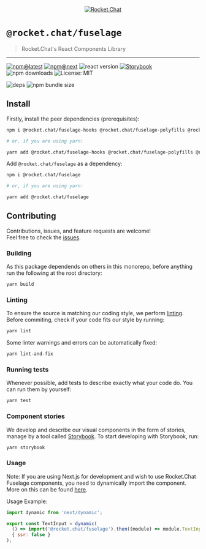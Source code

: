 <!--header-->

<p align="center">
  <a href="https://rocket.chat" title="Rocket.Chat">
    <img src="https://github.com/RocketChat/Rocket.Chat.Artwork/raw/master/Logos/2020/png/logo-horizontal-red.png" alt="Rocket.Chat" />
  </a>
</p>

# `@rocket.chat/fuselage`

> Rocket.Chat's React Components Library

---

[![npm@latest](https://img.shields.io/npm/v/@rocket.chat/fuselage/latest?style=flat-square)](https://www.npmjs.com/package/@rocket.chat/fuselage/v/latest) [![npm@next](https://img.shields.io/npm/v/@rocket.chat/fuselage/next?style=flat-square)](https://www.npmjs.com/package/@rocket.chat/fuselage/v/next) ![react version](https://img.shields.io/npm/dependency-version/@rocket.chat/fuselage/peer/react?style=flat-square) [![Storybook](https://cdn.jsdelivr.net/gh/storybookjs/brand@master/badge/badge-storybook.svg)](https://rocketchat.github.io/fuselage/fuselage) ![npm downloads](https://img.shields.io/npm/dw/@rocket.chat/fuselage?style=flat-square) ![License: MIT](https://img.shields.io/npm/l/@rocket.chat/fuselage?style=flat-square)

![deps](https://img.shields.io/librariesio/release/npm/@rocket.chat/fuselage?style=flat-square) ![npm bundle size](https://img.shields.io/bundlephobia/min/@rocket.chat/fuselage?style=flat-square)

<!--/header-->

## Install

<!--install-->

Firstly, install the peer dependencies (prerequisites):

```sh
npm i @rocket.chat/fuselage-hooks @rocket.chat/fuselage-polyfills @rocket.chat/icons react react-dom react-virtuoso

# or, if you are using yarn:

yarn add @rocket.chat/fuselage-hooks @rocket.chat/fuselage-polyfills @rocket.chat/icons react react-dom react-virtuoso
```

Add `@rocket.chat/fuselage` as a dependency:

```sh
npm i @rocket.chat/fuselage

# or, if you are using yarn:

yarn add @rocket.chat/fuselage
```

<!--/install-->

## Contributing

<!--contributing(msg)-->

Contributions, issues, and feature requests are welcome!<br />
Feel free to check the [issues](https://github.com/RocketChat/fuselage/issues).

<!--/contributing(msg)-->

### Building

As this package dependends on others in this monorepo, before anything run the following at the root directory:

<!--yarn(build)-->

```sh
yarn build
```

<!--/yarn(build)-->

### Linting

To ensure the source is matching our coding style, we perform [linting](<https://en.wikipedia.org/wiki/Lint_(software)>).
Before commiting, check if your code fits our style by running:

<!--yarn(lint)-->

```sh
yarn lint
```

<!--/yarn(lint)-->

Some linter warnings and errors can be automatically fixed:

<!--yarn(lint-and-fix)-->

```sh
yarn lint-and-fix
```

<!--/yarn(lint-and-fix)-->

### Running tests

Whenever possible, add tests to describe exactly what your code do. You can run them by yourself:

<!--yarn(test)-->

```sh
yarn test
```

<!--/yarn(test)-->

### Component stories

We develop and describe our visual components in the form of stories, manage by a tool called [Storybook](https://storybook.js.org/).
To start developing with Storybook, run:

<!--yarn(storybook)-->

```sh
yarn storybook
```

<!--/yarn(storybook)-->

### Usage

Note: If you are using Next.js for development and wish to use Rocket.Chat Fuselage components, you need to dynamically import the component. More on this can be found [here](https://dev.to/vvo/how-to-solve-window-is-not-defined-errors-in-react-and-next-js-5f97#3-third-solution-dynamic-loading).

Usage Example:

```javascript
import dynamic from 'next/dynamic';

export const TextInput = dynamic(
  () => import('@rocket.chat/fuselage').then((module) => module.TextInput),
  { ssr: false }
);
```
